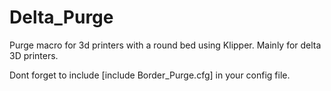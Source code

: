 # Delta_Purge
 Purge macro for 3d printers with a round bed using Klipper. Mainly for delta 3D printers.

 Dont forget to include [include Border_Purge.cfg] in your config file.
